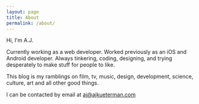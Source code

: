 ```yaml
---
layout: page
title: About
permalink: /about/
---
```


Hi, I'm A.J.

Currently working as a web developer.  Worked previously as an iOS and Android developer.  Always tinkering, coding, designing, and trying desperately to make stuff for people to like.

This blog is my ramblings on film, tv, music, design, development, science, culture, art and all other good things.

I can be contacted by email at <a href="mailto:aj@ajkueterman.com">aj@ajkueterman.com</a>
